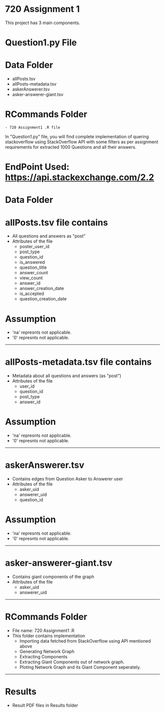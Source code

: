 # 720 Assignment 1

This project has 3 main components.

# Question1.py File
# Data Folder
  - allPosts.tsv
  - allPosts-metadata.tsv
  - askerAnswerer.tsv
  - asker-answerer-giant.tsv
  # RCommands Folder
    - 720 Assignment1 .R file
    
In "Question1.py" file, you will find complete implementation of quering stackoverflow using StackOverflow API with some filters as per assignment requirements for extracted 1000 Questions and all their answers.

# EndPoint Used: https://api.stackexchange.com/2.2


# Data Folder
# allPosts.tsv file contains
  - All questions and answers as "post"
  - Attributes of the file
    - poster_user_id
    - post_type
    - question_id
    - is_answered
    - question_title
    - answer_count
    - view_count
    - answer_id
    - answer_creation_date
    - is_accepted
    - question_creation_date
    
# Assumption
- 'na' represnts not applicable.
- '0' represnts not applicable.

---------------------------------------------------------------------------------------------------------

# allPosts-metadata.tsv file contains
  - Metadata about all questions and answers (as "post")
  - Attributes of the file
    - user_id
    - question_id
    - post_type
    - answer_id
    
# Assumption
- 'na' represnts not applicable.
- '0' represnts not applicable.

---------------------------------------------------------------------------------------------------------

# askerAnswerer.tsv
- Contains edges from Question Asker to Answerer user
- Attributes of the file
    - asker_uid
    - answerer_uid
    - question_id

# Assumption
- 'na' represnts not applicable.
- '0' represnts not applicable.

---------------------------------------------------------------------------------------------------------  
  
# asker-answerer-giant.tsv
- Contains giant components of the graph
- Attributes of the file
    - asker_uid
    - answerer_uid
  
---------------------------------------------------------------------------------------------------------    
  
# RCommands Folder
- File name: 720 Assignment1 .R
- This folder contains implementation 
  - Importing data fetched from StackOverflow using API mentioned above
  - Generating Network Graph 
  - Extracting Components
  - Extracting Giant Components out of network graph.
  - Ploting Network Graph and its Giant Component seperately.
  
---------------------------------------------------------------------------------------------------------    

# Results
- Result PDF files in Results folder
